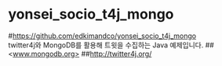 yonsei_socio_t4j_mongo
======================
#<https://github.com/edkimandco/yonsei_socio_t4j_mongo>  
twitter4j와 MongoDB를 활용해 트윗을 수집하는 Java 예제입니다.
##<www.mongodb.org>
##<http://twitter4j.org/>

